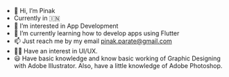 - 👋 Hi, I’m Pinak
- Currently in 🇮🇳
- 👀 I’m interested in App Development 
- 🌱 I’m currently learning how to develop apps using Flutter
- 📫 Just reach me by my email pinak.parate@gmail.com
- 👨‍💻 Have an interest in UI/UX.
- 😃 Have basic knowledge and know basic working of Graphic Designing with Adobe Illustrator. Also, have a little knowledge of Adobe Photoshop.


<!---
PinskyLabs/PinskyLabs is a ✨ special ✨ repository because its `README.md` (this file) appears on your GitHub profile.
You can click the Preview link to take a look at your changes.
--->
